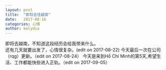 ```yaml
---
layout: post
title:  "即将去往越南"
date:   2017-08-16
categories: 心情
author: kelydia
---
```


即将去越南，不知道这段经历会给我带来什么。<br/>
还有几天就要出发了，心情很复杂。(edit on 2017-08-22)
今天最后一次在公司（rqg）更新。（edit on 2017-08-24）
今天是来到Hồ Chí Minh的第5天,希望生活、工作都能快些进入正轨。（edit on 2017-09-05）